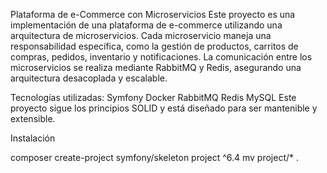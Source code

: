 Plataforma de e-Commerce con Microservicios
Este proyecto es una implementación de una plataforma de e-commerce utilizando una arquitectura de microservicios. Cada microservicio maneja una responsabilidad específica, como la gestión de productos, carritos de compras, pedidos, inventario y notificaciones. La comunicación entre los microservicios se realiza mediante RabbitMQ y Redis, asegurando una arquitectura desacoplada y escalable.

Tecnologías utilizadas:
Symfony
Docker
RabbitMQ
Redis
MySQL
Este proyecto sigue los principios SOLID y está diseñado para ser mantenible y extensible.

Instalación


composer create-project symfony/skeleton project ^6.4
mv project/* .